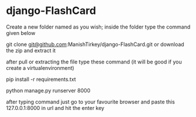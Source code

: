 # django-FlashCard

Create a new folder named as you wish; inside the folder type the command given below

git clone git@github.com:ManishTirkey/django-FlashCard.git or download the zip and extract it 

after pull or extracting the file type these command (it will be good if you create a virtualenvironment)

pip install -r requirements.txt

python manage.py runserver 8000

after typing command just go to your favourite browser and paste this 127.0.0.1:8000 in url and hit the enter key
